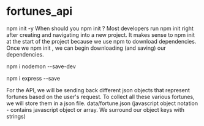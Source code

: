 # fortunes_api

npm init -y
When should you npm init ? Most developers run npm init right after creating and navigating into a new project. It makes sense to npm init at the start of the project because we use npm to download dependencies. Once we npm init , we can begin downloading (and saving) our dependencies.

npm i nodemon --save-dev

npm i express --save

For the API, we will be sending back different json objects that represent fortunes based on the user's request. To collect all these various fortunes, we will store them in a json file. data/fortune.json (javascript object notation - contains javascript object or array. We surround our object keys with strings)
